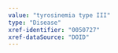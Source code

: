 ```yaml
---
value: "tyrosinemia type III"
type: "Disease"
xref-identifier: "0050727"
xref-dataSource: "DOID"
---
```


